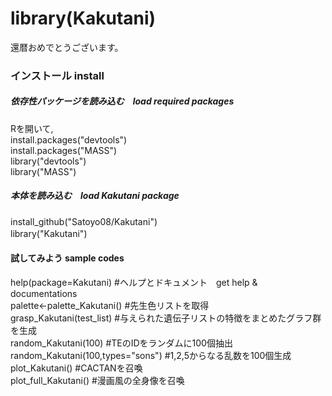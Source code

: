# library(Kakutani)

還暦おめでとうございます。

### インストール install
##### 依存性パッケージを読み込む　load required packages    
Rを開いて,   
install.packages("devtools")   
install.packages("MASS")   
library("devtools")   
library("MASS")   

##### 本体を読み込む　load Kakutani package 

install_github("Satoyo08/Kakutani")   
library("Kakutani")　

#### 試してみよう sample codes

help(package=Kakutani) #ヘルプとドキュメント　get help & documentations   
palette<-palette_Kakutani() #先生色リストを取得   
grasp_Kakutani(test_list) #与えられた遺伝子リストの特徴をまとめたグラフ群を生成   
random_Kakutani(100) #TEのIDをランダムに100個抽出   
random_Kakutani(100,types="sons") #1,2,5からなる乱数を100個生成   
plot_Kakutani() #CACTANを召喚   
plot_full_Kakutani() #漫画風の全身像を召喚   
